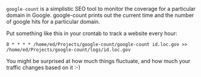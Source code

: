 `google-count` is a simplistic SEO tool to monitor the coverage for a 
particular domain in Google. google-count prints out the current time and 
the number of google hits for a particular domain. 

Put something like this in your crontab to track a website every hour:

    0 * * * * /home/ed/Projects/google-count/google-count id.loc.gov >> /home/ed/Projects/google-count/logs/id.loc.gov

You might be surprised at how much things fluctuate, and how much your traffic
changes based on it :-)
